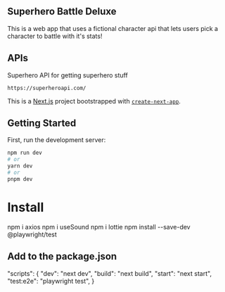 ## Superhero Battle Deluxe

This is a web app that uses a fictional character api that lets users pick a character to battle with it's stats!

## APIs

Superhero API for getting superhero stuff

```
https://superheroapi.com/
```

This is a [Next.js](https://nextjs.org/) project bootstrapped with [`create-next-app`](https://github.com/vercel/next.js/tree/canary/packages/create-next-app).

## Getting Started

First, run the development server:

```bash
npm run dev
# or
yarn dev
# or
pnpm dev
```

# Install

npm i axios
npm i useSound
npm i lottie
npm install --save-dev @playwright/test

## Add to the package.json

"scripts": {
  "dev": "next dev",
  "build": "next build",
  "start": "next start",
  "test:e2e": "playwright test",
}
